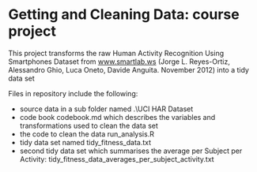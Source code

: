# Getting and Cleaning Data: course project

This project transforms the raw Human Activity Recognition Using Smartphones Dataset from www.smartlab.ws (Jorge L. Reyes-Ortiz, Alessandro Ghio, Luca Oneto, Davide Anguita. November 2012) into a tidy data set

Files in repository include the following:
* source data in a sub folder named .\UCI HAR Dataset
* code book codebook.md which describes the variables and transformations used to clean the data set
* the code to clean the data run_analysis.R 
* tidy data set named tidy_fitness_data.txt
* second tidy data set which summarises the average per Subject per Activity: tidy_fitness_data_averages_per_subject_activity.txt
